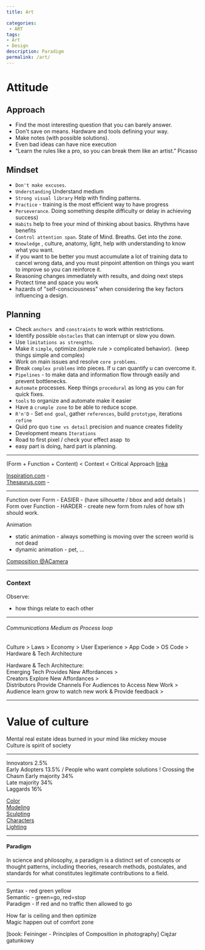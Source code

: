```yaml
---
title: Art

categories:
 - ART
tags:
- Art
- Design
description: Paradigm
permalink: /art/
---
```


# Attitude

## Approach

- Find the most interesting question that you can barely answer.
- Don't save on means. Hardware and tools defining your way.  
- Make notes (with possible solutions).
- Even bad ideas can have nice execution
- “Learn the rules like a pro, so you can break them like an artist.” Picasso


## Mindset

- `Don't make excuses`.  
- `Understanding` Understand medium
- `Strong visual library` Help with finding patterns.
- `Practice` - training is the most efficient way to have progress
- `Perseverance`. Doing something despite difficulty or delay in achieving success)
- `Habits` help to free your mind of thinking about basics. Rhythms have benefits
- `Control attention span`. State of Mind. Breaths. Get into the zone.
- `Knowledge` , culture, anatomy, light, help with understanding to know what you want.
- if you want to be better you must accumulate a lot of training data to cancel wrong data, and you must pinpoint attention on things you want to improve so you can reinforce it.
- Reasoning  changes immediately with results, and doing next steps
- Protect time and space  you work
- hazards of "self-consciousness" when considering the key factors influencing a design.


## Planning  

- Check `anchors`  and `constraints` to work within restrictions.  
- Identify possible `obstacles` that can interrupt or slow you down.
- Use `limitations as strengths`.
- Make it `simple`, optimize.(simple rule > complicated behavior).  (keep things simple and complex)
- Work on main issues and resolve `core problems`.  
- Break `complex problems` into pieces. If u can quantify u can overcome it.
- `Pipelines` - to make data and information flow through easily and prevent bottlenecks.
- `Automate` processes. Keep things `procedural` as long as you can for quick fixes.
- `tools` to organize and automate make it easier
- Have a `crumple zone` to be able to reduce scope.
- `R'n'D` - Set `end goal`, gather `references`, build `prototype`, iterations `refine`  
- Quid pro quo `time vs detail` precision and nuance creates fidelity
- Development means `Iterations`
- Road to first pixel / check your effect asap  to
- easy part is doing, hard part is planning.

---

(Form + Function + Content) < Context < Critical Approach
[linka](https://www.google.com/search?q=artistic+merits&oq=artistic+merits&aqs=chrome..69i57j0l4.3258j0j7&sourceid=chrome&ie=UTF-8)

[Inspiration.com](https://inspirassion.com)  -  
[Thesaurus.com](https://www.thesaurus.com/) -      


---

Function over Form  - EASIER - (have silhouette / bbox and add details )
Form over Function - HARDER - create new form from rules of how sth should work.

Animation
- static animation - always something is moving over the screen    world is not dead  
- dynamic animation - pet, ...




[Composition @ACamera](/camera/)


---
### Context
Observe:
- how things relate to each other  


----

######   Communications Medium as Process loop




Culture > Laws > Economy > User Experience > App Code > OS Code > Hardware & Tech Architecture

Hardware & Tech Architecture:  
Emerging Tech Provides New Affordances >     
Creators Explore New Affordances >  
Distributors Provide Channels For Audiences to Access New Work >  
Audience learn grow to watch new work & Provide feedback >  


---

# Value of culture
Mental real estate ideas burned in your mind like mickey mouse  
Culture is spirit of society  


---




Innovators 2.5%    
Early Adopters 13.5%  / People who want complete solutions  ! Crossing the Chasm
Early majority 34%  
Late majority 34%  
Laggards 16%   



[Color](/color/)  
[Modeling](/modeling/)  
[Sculpting](/sculpting/)    
[Characters](/characters/)  
[Lighting](/lighting/)  

---


#### Paradigm
In science and philosophy, a paradigm is a distinct set of concepts or thought patterns, including theories, research methods, postulates, and standards for what constitutes legitimate contributions to a field.

----

Syntax - red green yellow    
Semantic - green=go, red=stop  
Paradigm -  If red and no traffic then allowed to go   




How far is ceiling and then optimize  
Magic happen out of comfort zone  

[book: Feininger -  Principles of Composition in photography]
Ciężar gatunkowy
